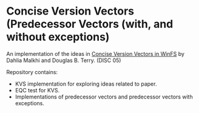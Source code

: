 # Concise Version Vectors (Predecessor Vectors (with, and without exceptions)

An implementation of the ideas in [Concise Version Vectors in WinFS](http://research.microsoft.com/apps/pubs/default.aspx?id=64677) by Dahlia Malkhi and Douglas B. Terry. (DISC 05)

Repository contains:

* KVS implementation for exploring ideas related to paper.
* EQC test for KVS.
* Implementations of predecessor vectors and predecessor vectors with exceptions.

